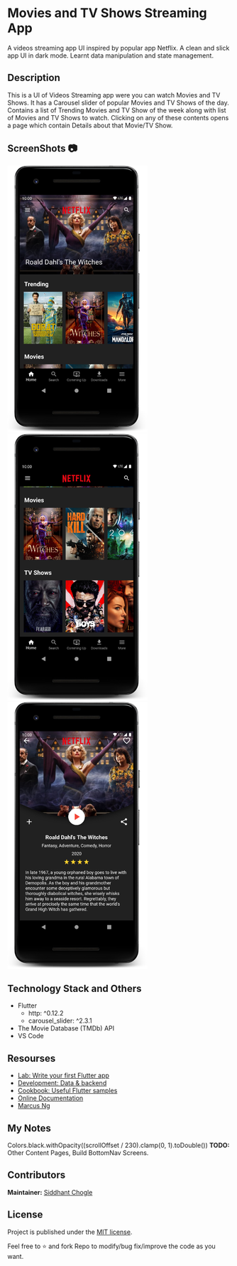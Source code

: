 # Movies and TV Shows Streaming App

A videos streaming app UI inspired by popular app Netflix. A clean and slick app UI in dark mode. Learnt data manipulation and state management.

## Description

This is a UI of Videos Streaming app were you can watch Movies and TV Shows. It has a Carousel slider of popular Movies and TV Shows of the day. Contains a list of Trending Movies and TV Show of the week along with list of Movies and TV Shows to watch. Clicking on any of these contents opens a page which contain Details about that Movie/TV Show.

## ScreenShots 📷

<img src = "screenshots/device-2020-11-01-222100.png" height="600"> <img src ="screenshots/device-2020-11-01-222310.png" height="600"> <img src = "screenshots/device-2020-11-01-222143.png" height="600">

## Technology Stack and Others

- Flutter
  - http: ^0.12.2
  - carousel_slider: ^2.3.1
- The Movie Database (TMDb) API
- VS Code

## Resourses

- [Lab: Write your first Flutter app](https://flutter.dev/docs/get-started/codelab)
- [Development: Data & backend](https://flutter.dev/docs/development/data-and-backend)
- [Cookbook: Useful Flutter samples](https://flutter.dev/docs/cookbook)
- [Online Documentation](https://flutter.dev/docs)
- [Marcus Ng](https://www.youtube.com/channel/UC6Dy0rQ6zDnQuHQ1EeErGUA)

## My Notes

Colors.black.withOpacity((scrollOffset / 230).clamp(0, 1).toDouble())
**TODO:** Other Content Pages, Build BottomNav Screens.

## Contributors

**Maintainer:** [Siddhant Chogle](https://github.com/SiddhantChogle)

## License

Project is published under the [MIT license](/LICENSE.md).

Feel free to ⭐ and fork Repo to modify/bug fix/improve the code as you want.
